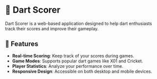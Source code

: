 # 🎯 Dart Scorer

Dart Scorer is a web-based application designed to help dart enthusiasts track their scores and improve their gameplay.

## 🚀 Features

- **Real-time Scoring**: Keep track of your scores during games.
- **Game Modes**: Supports popular dart games like X01 and Cricket.
- **Player Statistics**: Analyze your performance over time.
- **Responsive Design**: Accessible on both desktop and mobile devices.
